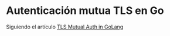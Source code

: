Autenticación mutua TLS en Go
=============================

Siguiendo el artículo [TLS Mutual Auth in GoLang](http://www.bite-code.com/2015/06/25/tls-mutual-auth-in-golang/)




